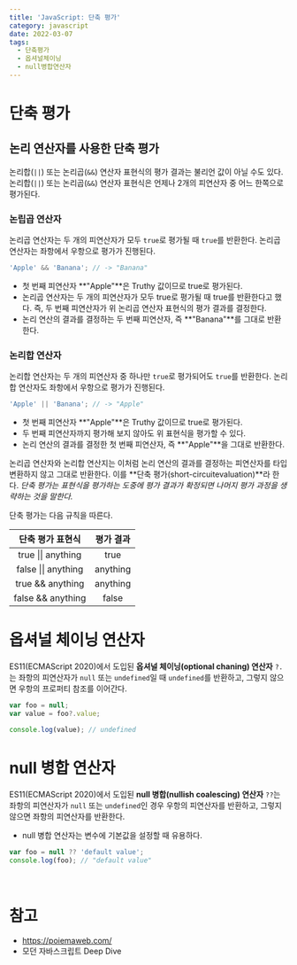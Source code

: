 ```yaml
---
title: 'JavaScript: 단축 평가'
category: javascript
date: 2022-03-07
tags:
  - 단축평가
  - 옵셔널체이닝
  - null병합연산자
---
```


# 단축 평가

## 논리 연산자를 사용한 단축 평가

논리합(`||`) 또는 논리곱(`&&`) 연산자 표현식의 평가 결과는 불리언 값이 아닐 수도 있다. 논리합(`||`) 또는 논리곱(`&&`) 연산자 표현식은 언제나 2개의 피연산자 중 어느 한쪽으로 평가된다.

### 논립곱 연산자

논리곱 연산자는 두 개의 피연산자가 모두 `true`로 평가될 때 `true`를 반환한다. 논리곱 연산자는 좌항에서 우항으로 평가가 진행된다.

```js
'Apple' && 'Banana'; // -> "Banana"
```

- 첫 번째 피연산자 **"Apple"**은 Truthy 값이므로 true로 평가된다.
- 논리곱 연산자는 두 개의 피연산자가 모두 true로 평가될 때 true를 반환한다고 했다. 즉, 두 번째 피연산자가 위 논리곱 연산자 표현식의 평가 결과를 결정한다.
- 논리 연산의 결과를 결정하는 두 번째 피연산자, 즉 **"Banana"**를 그대로 반환한다.

### 논리합 연산자

논리합 연산자는 두 개의 피연산자 중 하나만 `true`로 평가되어도 `true`를 반환한다. 논리합 연산자도 좌항에서 우항으로 평가가 진행된다.

```js
'Apple' || 'Banana'; // -> "Apple"
```

- 첫 번째 피연산자 **"Apple"**은 Truthy 값이므로 true로 평가된다.
- 두 번째 피연산자까지 평가해 보지 않아도 위 표현식을 평가할 수 있다.
- 논리 연산의 결과를 결정한 첫 번째 피연산자, 즉 **"Apple"**을 그대로 반환한다.

논리곱 연산자와 논리합 연산지는 이처럼 논리 연산의 결과를 결정하는 피연산자를 타입 변환하지 않고 그대로 반환한다. 이를 **단축 평가(short-circuitevaluation)**라 한다. _단축 평가는 표현식을 평가하는 도중에 평가
결과가 확정되면 나머지 평가 과정을 생략하는 것을 말한다._

단축 평가는 다음 규칙을 따른다.

|  단축 평가 표현식   | 평가 결과 |
| :-----------------: | :-------: |
| true \|\| anything  |   true    |
| false \|\| anything | anything  |
|  true && anything   | anything  |
|  false && anything  |   false   |

# 옵셔널 체이닝 연산자

ES11(ECMAScript 2020)에서 도입된 **옵셔널 체이닝(optional chaning) 연산자** `?.`는 좌항의 피연산자가 `null` 또는 `undefined`일 때 `undefined`를 반환하고, 그렇지 않으면 우항의 프로퍼티 참조를 이어간다.

```js
var foo = null;
var value = foo?.value;

console.log(value); // undefined
```

# null 병합 연산자

ES11(ECMAScript 2020)에서 도입된 **null 병합(nullish coalescing) 연산자** `??`는 좌항의 피연산자가 `null` 또는 `undefined`인 경우 우항의 피연산자를 반환하고, 그렇지 않으면 좌항의 피연산자를 반환한다.

- null 병합 연산자는 변수에 기본값을 설정할 때 유용하다.

```js
var foo = null ?? 'default value';
console.log(foo); // "default value"
```

<br />

# 참고

- https://poiemaweb.com/
- 모던 자바스크립트 Deep Dive
